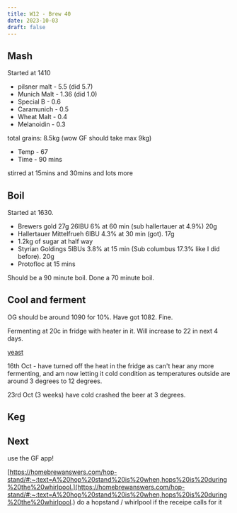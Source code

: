 ```yaml
---
title: W12 - Brew 40 
date: 2023-10-03
draft: false 
---
```

<!-- [![pot](/images/2023-06-06/3.jpg "treatment")](/images/2023-06-06/3.jpg) -->


## Mash

Started at 1410

- pilsner malt - 5.5 (did 5.7)
- Munich Malt - 1.36 (did 1.0)
- Special B - 0.6
- Caramunich - 0.5
- Wheat Malt - 0.4
- Melanoidin - 0.3

total grains: 8.5kg (wow GF should take max 9kg)

- Temp - 67
- Time - 90 mins

stirred at 15mins and 30mins and lots more

## Boil

Started at 1630.

- Brewers gold 27g 26IBU 6% at 60 min (sub hallertauer at 4.9%) 20g 
- Hallertauer Mittelfrueh 6IBU 4.3% at 30 min (got). 17g
- 1.2kg of sugar at half way
- Styrian Goldings 5IBUs 3.8% at 15 min (Sub columbus 17.3% like I did before). 20g
- Protofloc at 15 mins

Should be a 90 minute boil. Done a 70 minute boil.

## Cool and ferment

OG should be around 1090 for 10%. Have got 1082. Fine.

Fermenting at 20c in fridge with heater in it. Will increase to 22 in next 4 days. 

[yeast](https://www.themaltmiller.co.uk/product/wlp530-abbey-ale-yeast/?v=79cba1185463)

16th Oct - have turned off the heat in the fridge as can't hear any more fermenting, and am now letting it cold condition as temperatures outside are around 3 degrees to 12 degrees.

23rd Oct (3 weeks) have cold crashed the beer at 3 degrees.



## Keg


## Next

use the GF app!

[https://homebrewanswers.com/hop-stand/#:~:text=A%20hop%20stand%20is%20when,hops%20is%20during%20the%20whirlpool.](https://homebrewanswers.com/hop-stand/#:~:text=A%20hop%20stand%20is%20when,hops%20is%20during%20the%20whirlpool.) do a hopstand / whirlpool if the receipe calls for it




